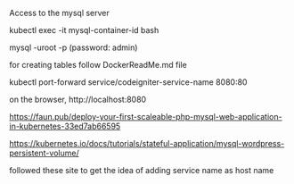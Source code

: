 Access to the mysql server 

kubectl exec -it mysql-container-id bash

mysql -uroot -p
(password: admin)

for creating tables follow DockerReadMe.md file

kubectl port-forward service/codeigniter-service-name 8080:80


on the browser, http://localhost:8080


https://faun.pub/deploy-your-first-scaleable-php-mysql-web-application-in-kubernetes-33ed7ab66595

https://kubernetes.io/docs/tutorials/stateful-application/mysql-wordpress-persistent-volume/

followed these site to get the idea of adding service name as host name
